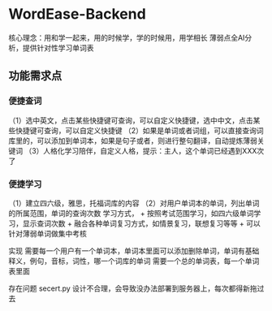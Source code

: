 # WordEase-Backend


核心理念：用和学一起来，用的时候学，学的时候用，用学相长
        薄弱点全AI分析，提供针对性学习单词表


## 功能需求点
### 便捷查词
（1）选中英文，点击某些快捷键可查询，可以自定义快捷键，选中中文，点击某些快捷键可查询，可以自定义快捷键
（2）如果是单词或者词组，可以直接查询词库里的，可以添加到单词本，如果是句子或者，则进行整句翻译，自动提炼薄弱关键词
（3）人格化学习陪伴，自定义人格，提示：主人，这个单词已经遇到XXX次了

### 便捷学习
（1）建立四六级，雅思，托福词库的内容
（2）对用户单词本的单词，列出单词的所属范围，单词的查询次数
    学习方式，
    + 按照考试范围学习，如四六级单词学习，显示查词次数 
    + 融合各种单词复习方式，如情景复习，联想复习等等
    + 可以针对薄弱单词做集中考核

     

实现
    需要每一个用户有一个单词本，单词本里面可以添加删除单词，单词有基础释义，例句，音标，词性，哪一个词库的单词
    需要一个总的单词表，每一个单词表里面




存在问题 
    secert.py 设计不合理，会导致没办法部署到服务器上，每次都得新拖过去